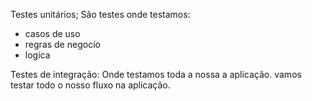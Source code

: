 Testes unitários; São testes onde testamos:
 * casos de uso
 * regras de negocío
 * logíca

Testes de integração: Onde testamos toda a nossa a aplicação.
vamos testar todo o nosso fluxo na aplicação.